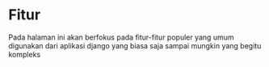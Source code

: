 # Fitur

Pada halaman ini akan berfokus pada fitur-fitur populer yang umum digunakan dari aplikasi django yang biasa saja sampai mungkin yang begitu kompleks